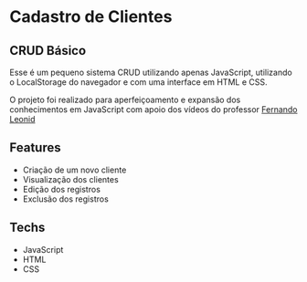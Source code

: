 # Cadastro de Clientes

## CRUD Básico

Esse é um pequeno sistema CRUD utilizando apenas JavaScript, utilizando o LocalStorage do navegador e com uma interface em HTML e CSS.

O projeto foi realizado para aperfeiçoamento e expansão dos conhecimentos em JavaScript com apoio dos vídeos do professor [Fernando Leonid](https://github.com/fernandoleonid)

## Features

- Criação de um novo cliente
- Visualização dos clientes
- Edição dos registros
- Exclusão dos registros

## Techs

- JavaScript
- HTML
- CSS
